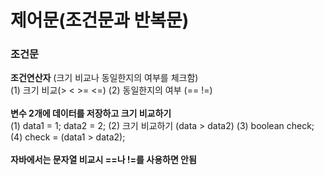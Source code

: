<h1>제어문(조건문과 반복문)</h1>

<h3>조건문</h3>

**조건연산자** (크기 비교나 동일한지의 여부를 체크함)<br>
(1) 크기 비교(> < >= <=)
(2) 동일한지의 여부 (== !=)
<br><br>
**변수 2개에 데이터를 저장하고 크기 비교하기**<br>
(1) data1 = 1;  data2 = 2;
(2) 크기 비교하기 (data > data2)
(3) boolean check;
(4) check = (data1 > data2);
<br><br>
**자바에서는 문자열 비교시 ==나 !=를 사용하면 안됨**<br>
